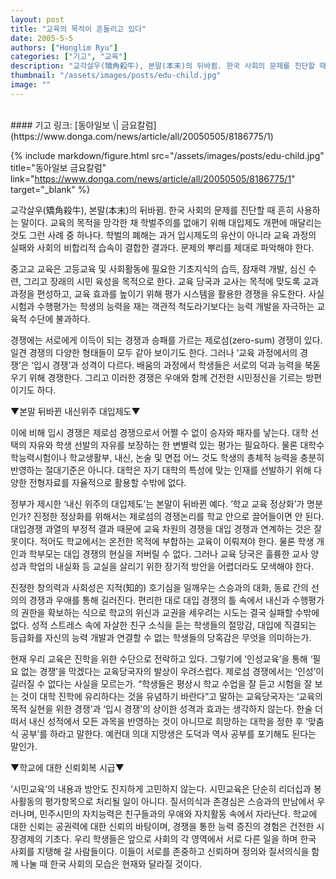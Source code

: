 ```yaml
---
layout: post
title: "교육의 목적이 흔들리고 있다"
date: 2005-5-5
authors: ["Honglim Ryu"]
categories: ["기고", "교육"]
description: "교각살우(矯角殺牛), 본말(本末)의 뒤바뀜. 한국 사회의 문제를 진단할 때 흔히 사용하는 말이다. 교육의 목적을 망각한 채 학벌주의를 없애기 위해 대입제도 개편에 매달리는 것도 그런 사례 중 하나다. 학벌의 폐해는 과거 입시제도의 유산이 아니라 교육 과정의 실패와 사회의 비합리적 습속이 결합한 결과다. 문제의 뿌리를 제대로 파악해야 한다."
thumbnail: "/assets/images/posts/edu-child.jpg"
image: ""
---
```

<br>
#### 기고 링크: [동아일보 \| 금요칼럼](https://www.donga.com/news/article/all/20050505/8186775/1)

{% include markdown/figure.html src="/assets/images/posts/edu-child.jpg" title="동아일보 금요칼럼" link="https://www.donga.com/news/article/all/20050505/8186775/1" target="_blank" %}

교각살우(矯角殺牛), 본말(本末)의 뒤바뀜. 한국 사회의 문제를 진단할 때 흔히 사용하는 말이다. 교육의 목적을 망각한 채 학벌주의를 없애기 위해 대입제도 개편에 매달리는 것도 그런 사례 중 하나다. 학벌의 폐해는 과거 입시제도의 유산이 아니라 교육 과정의 실패와 사회의 비합리적 습속이 결합한 결과다. 문제의 뿌리를 제대로 파악해야 한다.

중고교 교육은 고등교육 및 사회활동에 필요한 기초지식의 습득, 잠재력 개발, 심신 수련, 그리고 장래의 시민 육성을 목적으로 한다. 교육 당국과 교사는 목적에 맞도록 교과 과정을 편성하고, 교육 효과를 높이기 위해 평가 시스템을 활용한 경쟁을 유도한다. 사실 시험과 수행평가는 학생의 능력을 재는 객관적 척도라기보다는 능력 개발을 자극하는 교육적 수단에 불과하다.

경쟁에는 서로에게 이득이 되는 경쟁과 승패를 가르는 제로섬(zero-sum) 경쟁이 있다. 일견 경쟁의 다양한 형태들이 모두 같아 보이기도 한다. 그러나 ‘교육 과정에서의 경쟁’은 ‘입시 경쟁’과 성격이 다르다. 배움의 과정에서 학생들은 서로의 덕과 능력을 북돋우기 위해 경쟁한다. 그리고 이러한 경쟁은 우애와 함께 건전한 시민정신을 기르는 방편이기도 하다.

▼본말 뒤바뀐 내신위주 대입제도▼

이에 비해 입시 경쟁은 제로섬 경쟁으로서 어쩔 수 없이 승자와 패자를 낳는다. 대학 선택의 자유와 학생 선발의 자유를 보장하는 한 변별력 있는 평가는 필요하다. 물론 대학수학능력시험이나 학교생활부, 내신, 논술 및 면접 어느 것도 학생의 총체적 능력을 충분히 반영하는 절대기준은 아니다. 대학은 자기 대학의 특성에 맞는 인재를 선발하기 위해 다양한 전형자료를 자율적으로 활용할 수밖에 없다.

정부가 제시한 ‘내신 위주의 대입제도’는 본말이 뒤바뀐 예다. ‘학교 교육 정상화’가 명분인가? 진정한 정상화를 위해서는 제로섬의 경쟁논리를 학교 안으로 끌어들이면 안 된다. 대입경쟁 과열의 부정적 결과 때문에 교육 차원의 경쟁을 대입 경쟁과 연계하는 것은 잘못이다. 적어도 학교에서는 온전한 목적에 부합하는 교육이 이뤄져야 한다. 물론 학생 개인과 학부모는 대입 경쟁의 현실을 저버릴 수 없다. 그러나 교육 당국은 훌륭한 교사 양성과 학업의 내실화 등 교실을 살리기 위한 장기적 방안을 어렵더라도 모색해야 한다.

진정한 창의력과 사회성은 지적(知的) 호기심을 일깨우는 스승과의 대화, 동료 간의 선의의 경쟁과 우애를 통해 길러진다. 편리한 대로 대입 경쟁의 틀 속에서 내신과 수행평가의 권한을 확보하는 식으로 학교의 위신과 교권을 세우려는 시도는 결국 실패할 수밖에 없다. 성적 스트레스 속에 자살한 친구 소식을 듣는 학생들의 절망감, 대입에 직결되는 등급화를 자신의 능력 개발과 연결할 수 없는 학생들의 당혹감은 무엇을 의미하는가.

현재 우리 교육은 진학을 위한 수단으로 전락하고 있다. 그렇기에 ‘인성교육’을 통해 ‘필요 없는 경쟁’을 막겠다는 교육당국자의 발상이 우려스럽다. 제로섬 경쟁에서는 ‘인성’이 길러질 수 없다는 사실을 모르는가. “학생들은 평상시 학교 수업을 잘 듣고 시험을 잘 보는 것이 대학 진학에 유리하다는 것을 유념하기 바란다”고 말하는 교육당국자는 ‘교육의 목적 실현을 위한 경쟁’과 ‘입시 경쟁’의 상이한 성격과 효과는 생각하지 않는다. 한술 더 떠서 내신 성적에서 모든 과목을 반영하는 것이 아니므로 희망하는 대학을 정한 후 ‘맞춤식 공부’를 하라고 말한다. 예컨대 의대 지망생은 도덕과 역사 공부를 포기해도 된다는 말인가.

▼학교에 대한 신뢰회복 시급▼

‘시민교육’의 내용과 방안도 진지하게 고민하지 않는다. 시민교육은 단순히 리더십과 봉사활동의 평가항목으로 처리될 일이 아니다. 질서의식과 존경심은 스승과의 만남에서 우러나며, 민주시민의 자치능력은 친구들과의 우애와 자치활동 속에서 자라난다. 학교에 대한 신뢰는 공권력에 대한 신뢰의 바탕이며, 경쟁을 통한 능력 증진의 경험은 건전한 시장경제의 기초다. 우리 학생들은 앞으로 사회의 각 영역에서 서로 다른 일을 하며 한국 사회를 지탱해 갈 사람들이다. 이들이 서로를 존중하고 신뢰하며 정의와 질서의식을 함께 나눌 때 한국 사회의 모습은 현재와 달라질 것이다.

<br>